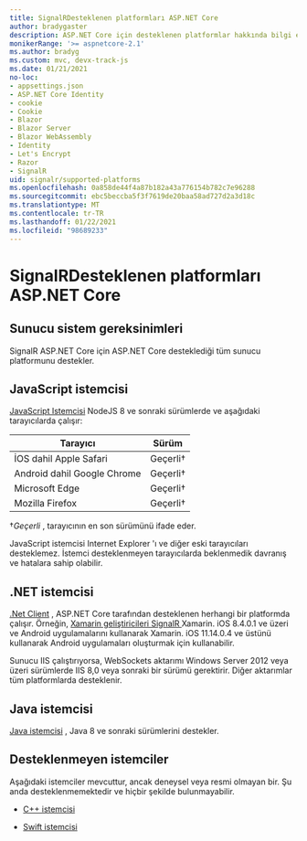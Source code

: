 ```yaml
---
title: SignalRDesteklenen platformları ASP.NET Core
author: bradygaster
description: ASP.NET Core için desteklenen platformlar hakkında bilgi edinin SignalR .
monikerRange: '>= aspnetcore-2.1'
ms.author: bradyg
ms.custom: mvc, devx-track-js
ms.date: 01/21/2021
no-loc:
- appsettings.json
- ASP.NET Core Identity
- cookie
- Cookie
- Blazor
- Blazor Server
- Blazor WebAssembly
- Identity
- Let's Encrypt
- Razor
- SignalR
uid: signalr/supported-platforms
ms.openlocfilehash: 0a858de44f4a87b182a43a776154b782c7e96288
ms.sourcegitcommit: ebc5beccba5f3f7619de20baa58ad727d2a3d18c
ms.translationtype: MT
ms.contentlocale: tr-TR
ms.lasthandoff: 01/22/2021
ms.locfileid: "98689233"
---
```

# <a name="aspnet-core-no-locsignalr-supported-platforms"></a>SignalRDesteklenen platformları ASP.NET Core

## <a name="server-system-requirements"></a>Sunucu sistem gereksinimleri

SignalR ASP.NET Core için ASP.NET Core desteklediği tüm sunucu platformunu destekler.

## <a name="javascript-client"></a>JavaScript istemcisi

[JavaScript Istemcisi](xref:signalr/javascript-client) NodeJS 8 ve sonraki sürümlerde ve aşağıdaki tarayıcılarda çalışır:

| Tarayıcı                          | Sürüm         |
| -------------------------------- | --------------- |
| İOS dahil Apple Safari      | Geçerli&dagger; |
| Android dahil Google Chrome | Geçerli&dagger; |
| Microsoft Edge                   | Geçerli&dagger; |
| Mozilla Firefox                  | Geçerli&dagger; |

&dagger;*Geçerli* , tarayıcının en son sürümünü ifade eder.

JavaScript istemcisi Internet Explorer 'ı ve diğer eski tarayıcıları desteklemez. İstemci desteklenmeyen tarayıcılarda beklenmedik davranış ve hatalara sahip olabilir.

## <a name="net-client"></a>.NET istemcisi

[.Net Client](xref:signalr/dotnet-client) , ASP.NET Core tarafından desteklenen herhangi bir platformda çalışır. Örneğin, [Xamarin geliştiricileri SignalR ](https://github.com/aspnet/Announcements/issues/305) Xamarin. iOS 8.4.0.1 ve üzeri ve Android uygulamalarını kullanarak Xamarin. iOS 11.14.0.4 ve üstünü kullanarak Android uygulamaları oluşturmak için kullanabilir.

Sunucu IIS çalıştırıyorsa, WebSockets aktarımı Windows Server 2012 veya üzeri sürümlerde IIS 8,0 veya sonraki bir sürümü gerektirir. Diğer aktarımlar tüm platformlarda desteklenir.

## <a name="java-client"></a>Java istemcisi

[Java istemcisi](xref:signalr/java-client) , Java 8 ve sonraki sürümlerini destekler.

## <a name="unsupported-clients"></a>Desteklenmeyen istemciler

Aşağıdaki istemciler mevcuttur, ancak deneysel veya resmi olmayan bir. Şu anda desteklenmemektedir ve hiçbir şekilde bulunmayabilir.

* [C++ istemcisi](https://github.com/aspnet/SignalR-Client-Cpp)

* [Swift istemcisi](https://github.com/moozzyk/SignalR-Client-Swift)
